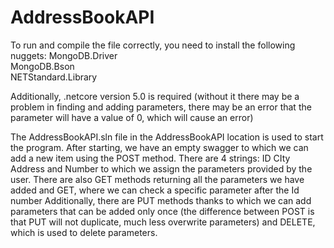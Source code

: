 # AddressBookAPI

To run and compile the file correctly, you need to install the following nuggets: 
MongoDB.Driver  
MongoDB.Bson  
NETStandard.Library 

Additionally, .netcore version 5.0 is required (without it there may be a problem in finding and adding parameters, there may be an error that the parameter will have a value of 0, which will cause an error)

The AddressBookAPI.sln file in the AddressBookAPI location is used to start the program. After starting, we have an empty swagger to which we can add a new item using the POST method. There are 4 strings: ID CIty Address and Number to which we assign the parameters provided by the user. There are also GET methods returning all the parameters we have added and GET, where we can check a specific parameter after the Id number Additionally, there are PUT methods thanks to which we can add parameters that can be added only once (the difference between POST is that PUT will not duplicate, much less overwrite parameters) and DELETE, which is used to delete parameters.

